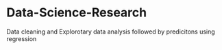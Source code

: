 # Data-Science-Research
Data cleaning and Explorotary data analysis followed by predicitons using regression
